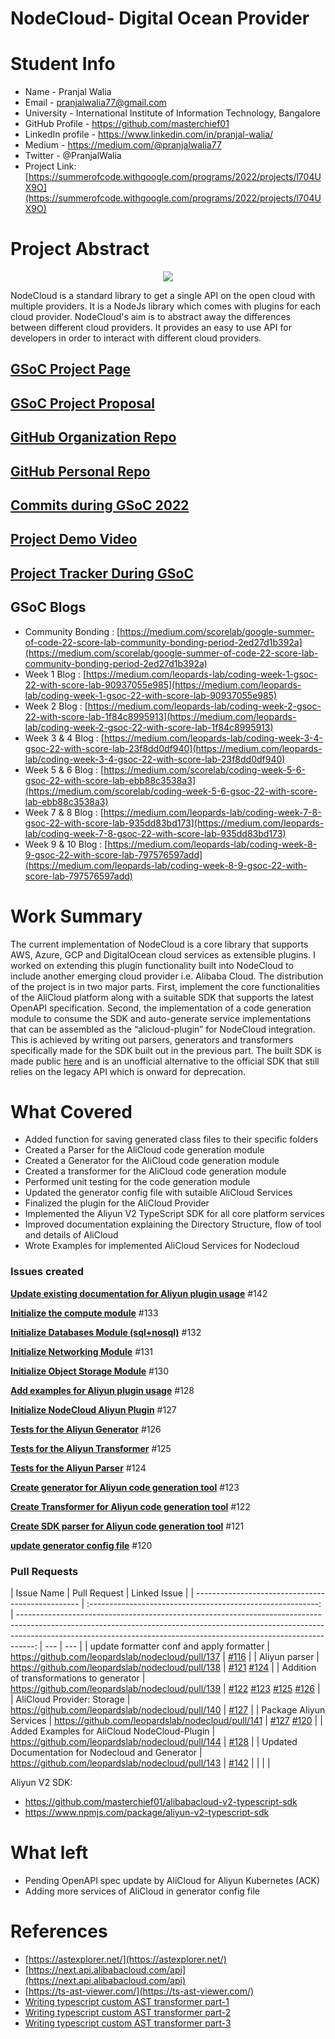 # NodeCloud- Digital Ocean Provider

# Student Info

- Name - Pranjal Walia
- Email - pranjalwalia77@gmail.com
- University - International Institute of Information Technology, Bangalore
- GitHub Profile - https://github.com/masterchief01
- LinkedIn profile - https://www.linkedin.com/in/pranjal-walia/
- Medium - https://medium.com/@pranjalwalia77
- Twitter - @PranjalWalia
- Project Link: [https://summerofcode.withgoogle.com/programs/2022/projects/l704UX9O](https://summerofcode.withgoogle.com/programs/2022/projects/l704UX9O)

# Project Abstract

<p align="center">
  <img src="https://raw.githubusercontent.com/leopardslab/nodecloud/master/assets/logo.png" >
</p>

NodeCloud is a standard library to get a single API on the open cloud with multiple providers. It is a NodeJs library which comes with plugins for each cloud provider. NodeCloud's aim is to abstract away the differences between different cloud providers. It provides an easy to use API for developers in order to interact with different cloud providers.

## [GSoC Project Page](https://summerofcode.withgoogle.com/programs/2022/projects/l704UX9O)

## [GSoC Project Proposal](https://drive.google.com/file/d/1BYR_VZminLjZbCYpJsJskanSX4zSQQ0-/view?usp=sharing)

## [GitHub Organization Repo](https://github.com/leopardslab/nodecloud)

## [GitHub Personal Repo](https://github.com/masterchief01/nodecloud)

## [Commits during GSoC 2022](https://github.com/leopardslab/nodecloud/commits?author=masterchief01)

## [Project Demo Video](https://youtu.be/dD61Jb6IUqE)

## [Project Tracker During GSoC](https://complex-wall-1d1.notion.site/GSoC-22-SCoRe-Lab-34d63054e89f426fb380defddc630c32)

## GSoC Blogs

- Community Bonding : [https://medium.com/scorelab/google-summer-of-code-22-score-lab-community-bonding-period-2ed27d1b392a](https://medium.com/scorelab/google-summer-of-code-22-score-lab-community-bonding-period-2ed27d1b392a)
- Week 1 Blog : [https://medium.com/leopards-lab/coding-week-1-gsoc-22-with-score-lab-90937055e985](https://medium.com/leopards-lab/coding-week-1-gsoc-22-with-score-lab-90937055e985)
- Week 2 Blog : [https://medium.com/leopards-lab/coding-week-2-gsoc-22-with-score-lab-1f84c8995913](https://medium.com/leopards-lab/coding-week-2-gsoc-22-with-score-lab-1f84c8995913)
- Week 3 & 4 Blog : [https://medium.com/leopards-lab/coding-week-3-4-gsoc-22-with-score-lab-23f8dd0df940](https://medium.com/leopards-lab/coding-week-3-4-gsoc-22-with-score-lab-23f8dd0df940)
- Week 5 & 6 Blog : [https://medium.com/scorelab/coding-week-5-6-gsoc-22-with-score-lab-ebb88c3538a3](https://medium.com/scorelab/coding-week-5-6-gsoc-22-with-score-lab-ebb88c3538a3)
- Week 7 & 8 Blog : [https://medium.com/leopards-lab/coding-week-7-8-gsoc-22-with-score-lab-935dd83bd173](https://medium.com/leopards-lab/coding-week-7-8-gsoc-22-with-score-lab-935dd83bd173)
- Week 9 & 10 Blog : [https://medium.com/leopards-lab/coding-week-8-9-gsoc-22-with-score-lab-797576597add](https://medium.com/leopards-lab/coding-week-8-9-gsoc-22-with-score-lab-797576597add)

# Work Summary

The current implementation of NodeCloud is a core library that supports AWS, Azure, GCP and DigitalOcean cloud services as extensible plugins. I worked on extending this plugin functionality built into NodeCloud to include another emerging cloud provider i.e. Alibaba Cloud. The distribution of the project is in two major parts. First, implement the core functionalities of the AliCloud platform along with a suitable SDK that supports the latest OpenAPI specification. Second, the implementation of a code generation module to consume the SDK and auto-generate service implementations that can be assembled as the “alicloud-plugin” for NodeCloud integration. This is achieved by writing out parsers, generators and transformers specifically made for the SDK built out in the previous part. The built SDK is made public [here](https://github.com/masterchief01/alibabacloud-v2-typescript-sdk/) and is an unofficial alternative to the official SDK that still relies on the legacy API which is onward for deprecation.

# What Covered

- Added function for saving generated class files to their specific folders
- Created a Parser for the AliCloud code generation module
- Created a Generator for the AliCloud code generation module
- Created a transformer for the AliCloud code generation module
- Performed unit testing for the code generation module
- Updated the generator config file with sutaible AliCloud Services
- Finalized the plugin for the AliCloud Provider
- Implemented the Aliyun V2 TypeScript SDK for all core platform services
- Improved documentation explaining the Directory Structure, flow of tool and details of AliCloud
- Wrote Examples for implemented AliCloud Services for Nodecloud

### Issues created

**[Update existing documentation for Aliyun plugin usage](https://github.com/leopardslab/nodecloud/issues/142)** #142

**[Initialize the compute module](https://github.com/leopardslab/nodecloud/issues/133)** #133

**[Initialize Databases Module (sql+nosql)](https://github.com/leopardslab/nodecloud/issues/132)** #132

**[Initialize Networking Module](https://github.com/leopardslab/nodecloud/issues/131)** #131

**[Initialize Object Storage Module](https://github.com/leopardslab/nodecloud/issues/130)** #130

**[Add examples for Aliyun plugin usage](https://github.com/leopardslab/nodecloud/issues/128)** #128

**[Initialize NodeCloud Aliyun Plugin](https://github.com/leopardslab/nodecloud/issues/127)** #127

**[Tests for the Aliyun Generator](https://github.com/leopardslab/nodecloud/issues/126)** #126

**[Tests for the Aliyun Transformer](https://github.com/leopardslab/nodecloud/issues/125)** #125

**[Tests for the Aliyun Parser](https://github.com/leopardslab/nodecloud/issues/124)** #124

**[Create generator for Aliyun code generation tool](https://github.com/leopardslab/nodecloud/issues/123)** #123

**[Create Transformer for Aliyun code generation tool](https://github.com/leopardslab/nodecloud/issues/122)** #122

**[Create SDK parser for Aliyun code generation tool](https://github.com/leopardslab/nodecloud/issues/121)** #121

**[update generator config file](https://github.com/leopardslab/nodecloud/issues/120)** #120

### Pull Requests

| Issue Name                                        |                        Pull Request                         |                                                                                                                                                                                                                                    Linked Issue |
| ------------------------------------------------- | :---------------------------------------------------------: | ----------------------------------------------------------------------------------------------------------------------------------------------------------------------------------------------------------------------------------------------: | --- | --- |
| update formatter conf and apply formatter         |      https://github.com/leopardslab/nodecloud/pull/137      |                                                                                                                                                                                     [#116](https://github.com/leopardslab/nodecloud/issues/116) |
| Aliyun parser                                     |      https://github.com/leopardslab/nodecloud/pull/138      |                                                                                                                         [#121](https://github.com/leopardslab/nodecloud/issues/121) [#124](https://github.com/leopardslab/nodecloud/issues/124) |
| Addition of transformations to generator          |      https://github.com/leopardslab/nodecloud/pull/139      | [#122](https://github.com/leopardslab/nodecloud/issues/122) [#123](https://github.com/leopardslab/nodecloud/issues/123) [#125](https://github.com/leopardslab/nodecloud/issues/125) [#126](https://github.com/leopardslab/nodecloud/issues/126) |
| AliCloud Provider: Storage                        |      https://github.com/leopardslab/nodecloud/pull/140      |                                                                                                                                                                                     [#127](https://github.com/leopardslab/nodecloud/issues/127) |
| Package Aliyun Services                           |      https://github.com/leopardslab/nodecloud/pull/141      |                                                                                                                         [#127](https://github.com/leopardslab/nodecloud/issues/127) [#120](https://github.com/leopardslab/nodecloud/issues/120) |
| Added Examples for AliCloud NodeCloud-Plugin      |      https://github.com/leopardslab/nodecloud/pull/144      |                                                                                                                                                                                     [#128](https://github.com/leopardslab/nodecloud/issues/128) |
| Updated Documentation for Nodecloud and Generator |      https://github.com/leopardslab/nodecloud/pull/143      |                                                                                                                                                                                     [#142](https://github.com/leopardslab/nodecloud/issues/142) |     |
| <!--                                              | [Update] Final Changes and Issue's fixed(GSoC'22 Nodecloud) |                                                                                                                                                                                               https://github.com/leopardslab/nodecloud/pull/108 |     | --> |

Aliyun V2 SDK:

- https://github.com/masterchief01/alibabacloud-v2-typescript-sdk
- https://www.npmjs.com/package/aliyun-v2-typescript-sdk

# What left

- Pending OpenAPI spec update by AliCloud for Aliyun Kubernetes (ACK)
- Adding more services of AliCloud in generator config file

# References

- [https://astexplorer.net/](https://astexplorer.net/)
- [https://next.api.alibabacloud.com/api](https://next.api.alibabacloud.com/api)
- [https://ts-ast-viewer.com/](https://ts-ast-viewer.com/)
- [Writing typescript custom AST transformer part-1](https://levelup.gitconnected.com/writing-typescript-custom-ast-transformer-part-1-7585d6916819)
- [Writing typescript custom AST transformer part-2](https://levelup.gitconnected.com/writing-typescript-custom-ast-transformer-part-2-5322c2b1660e)
- [Writing typescript custom AST transformer part-3](https://levelup.gitconnected.com/writing-typescript-custom-ast-transformer-part-3-93b6238ae21f)
